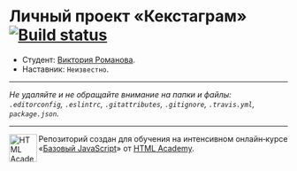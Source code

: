 # Личный проект «Кекстаграм» [![Build status][travis-image]][travis-url]

* Студент: [Виктория Романова](https://up.htmlacademy.ru/javascript/11/user/149336).
* Наставник: `Неизвестно`.

---

_Не удаляйте и не обращайте внимание на папки и файлы:_<br>
_`.editorconfig`, `.eslintrc`, `.gitattributes`, `.gitignore`, `.travis.yml`, `package.json`._

---

<a href="https://htmlacademy.ru/intensive/javascript"><img align="left" width="50" height="50" title="HTML Academy" src="https://up.htmlacademy.ru/static/img/intensive/javascript/logo-for-github.svg"></a>

Репозиторий создан для обучения на интенсивном онлайн‑курсе «[Базовый JavaScript](https://htmlacademy.ru/intensive/javascript)» от [HTML Academy](https://htmlacademy.ru).

[travis-image]: https://travis-ci.org/htmlacademy-javascript/149336-kekstagram.svg?branch=master
[travis-url]: https://travis-ci.org/htmlacademy-javascript/149336-kekstagram
